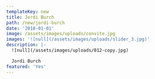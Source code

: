 ```yaml
---
templateKey: new
title: Jordi Burch
path: /new/jordi-burch
date: '2018-01-01'
image: /assets/images/uploads/convite.jpg
images: '![null](/assets/images/uploads/slider_3.jpg)'
description: |-
  ![null](/assets/images/uploads/012-copy.jpg)

  Jordi Burch
featured: 'Yes'
---
```


